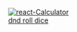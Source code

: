 <a href="https://ibb.co/ZcQszQb"><img src="https://i.ibb.co/bN4h54G/react-Calculator.png" alt="react-Calculator" border="0"></a><br /><a target='_blank' href='https://freeonlinedice.com/'>dnd roll dice</a><br />
